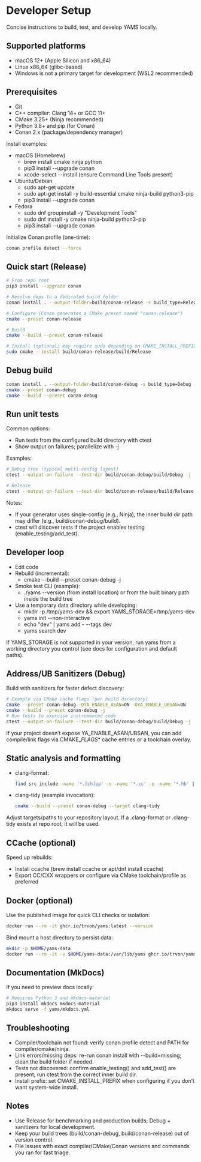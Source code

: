# Developer Setup

Concise instructions to build, test, and develop YAMS locally.

## Supported platforms
- macOS 12+ (Apple Silicon and x86_64)
- Linux x86_64 (glibc-based)
- Windows is not a primary target for development (WSL2 recommended)

## Prerequisites
- Git
- C++ compiler: Clang 14+ or GCC 11+
- CMake 3.25+ (Ninja recommended)
- Python 3.8+ and pip (for Conan)
- Conan 2.x (package/dependency manager)

Install examples:
- macOS (Homebrew)
  - brew install cmake ninja python
  - pip3 install --upgrade conan
  - xcode-select --install  (ensure Command Line Tools present)
- Ubuntu/Debian
  - sudo apt-get update
  - sudo apt-get install -y build-essential cmake ninja-build python3-pip
  - pip3 install --upgrade conan
- Fedora
  - sudo dnf groupinstall -y "Development Tools"
  - sudo dnf install -y cmake ninja-build python3-pip
  - pip3 install --upgrade conan

Initialize Conan profile (one-time):
```bash
conan profile detect --force
```

## Quick start (Release)
```bash
# From repo root
pip3 install --upgrade conan

# Resolve deps to a dedicated build folder
conan install . --output-folder=build/conan-release -s build_type=Release --build=missing

# Configure (Conan generates a CMake preset named "conan-release")
cmake --preset conan-release

# Build
cmake --build --preset conan-release

# Install (optional; may require sudo depending on CMAKE_INSTALL_PREFIX)
sudo cmake --install build/conan-release/build/Release
```

## Debug build
```bash
conan install . --output-folder=build/conan-debug -s build_type=Debug --build=missing
cmake --preset conan-debug
cmake --build --preset conan-debug
```

## Run unit tests
Common options:
- Run tests from the configured build directory with ctest
- Show output on failures; parallelize with -j

Examples:
```bash
# Debug tree (typical multi-config layout)
ctest --output-on-failure --test-dir build/conan-debug/build/Debug -j

# Release
ctest --output-on-failure --test-dir build/conan-release/build/Release -j
```

Notes:
- If your generator uses single-config (e.g., Ninja), the inner build dir path may differ (e.g., build/conan-debug/build).
- ctest will discover tests if the project enables testing (enable_testing/add_test).

## Developer loop
- Edit code
- Rebuild (incremental):
  - cmake --build --preset conan-debug -j
- Smoke test CLI (example):
  - ./yams --version (from install location) or from the built binary path inside the build tree
- Use a temporary data directory while developing:
  - mkdir -p /tmp/yams-dev && export YAMS_STORAGE=/tmp/yams-dev
  - yams init --non-interactive
  - echo "dev" | yams add - --tags dev
  - yams search dev

If YAMS_STORAGE is not supported in your version, run yams from a working directory you control (see docs for configuration and default paths).

## Address/UB Sanitizers (Debug)
Build with sanitizers for faster defect discovery:
```bash
# Example via CMake cache flags (per build directory)
cmake --preset conan-debug -DYA_ENABLE_ASAN=ON -DYA_ENABLE_UBSAN=ON
cmake --build --preset conan-debug -j
# Run tests to exercise instrumented code
ctest --output-on-failure --test-dir build/conan-debug/build/Debug -j
```
If your project doesn’t expose YA_ENABLE_ASAN/UBSAN, you can add compile/link flags via CMAKE_<LANG>_FLAGS_* cache entries or a toolchain overlay.

## Static analysis and formatting
- clang-format:
  ```bash
  find src include -name '*.[ch]pp' -o -name '*.cc' -o -name '*.hh' | xargs clang-format -i
  ```
- clang-tidy (example invocation):
  ```bash
  cmake --build --preset conan-debug --target clang-tidy
  ```
Adjust targets/paths to your repository layout. If a .clang-format or .clang-tidy exists at repo root, it will be used.

## CCache (optional)
Speed up rebuilds:
- Install ccache (brew install ccache or apt/dnf install ccache)
- Export CC/CXX wrappers or configure via CMake toolchain/profile as preferred

## Docker (optional)
Use the published image for quick CLI checks or isolation:
```bash
docker run --rm -it ghcr.io/trvon/yams:latest --version
```
Bind mount a host directory to persist data:
```bash
mkdir -p $HOME/yams-data
docker run --rm -it -v $HOME/yams-data:/var/lib/yams ghcr.io/trvon/yams:latest yams init --non-interactive
```

## Documentation (MkDocs)
If you need to preview docs locally:
```bash
# Requires Python 3 and mkdocs-material
pip3 install mkdocs mkdocs-material
mkdocs serve -f yams/mkdocs.yml
```

## Troubleshooting
- Compiler/toolchain not found: verify conan profile detect and PATH for compiler/cmake/ninja.
- Link errors/missing deps: re-run conan install with --build=missing; clean the build folder if needed.
- Tests not discovered: confirm enable_testing() and add_test() are present; run ctest from the correct inner build dir.
- Install prefix: set CMAKE_INSTALL_PREFIX when configuring if you don’t want system-wide install.

## Notes
- Use Release for benchmarking and production builds; Debug + sanitizers for local development.
- Keep your build trees (build/conan-debug, build/conan-release) out of version control.
- File issues with exact compiler/CMake/Conan versions and commands you ran for fast triage.